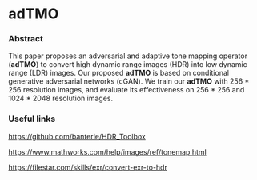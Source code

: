 # adTMO

### Abstract

This paper proposes an adversarial and adaptive tone mapping operator (**adTMO**) to convert high dynamic range images (HDR)  into low dynamic range (LDR) images. Our proposed **adTMO** is based on conditional generative adversarial networks (cGAN). We train our **adTMO** with 256 * 256 resolution images, and evaluate its effectiveness on 256 * 256 and 1024 * 2048 resolution images.

### Useful links

https://github.com/banterle/HDR_Toolbox

https://www.mathworks.com/help/images/ref/tonemap.html

https://filestar.com/skills/exr/convert-exr-to-hdr

